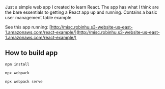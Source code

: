 Just a simple web app I created to learn React. 
The app has what I think are the bare essentials to getting a React app
up and running.  Contains a basic user management table example.

See this app running:
[http://misc.robinhu.s3-website-us-east-1.amazonaws.com/react-example/](http://misc.robinhu.s3-website-us-east-1.amazonaws.com/react-example/)

## How to build app
    npm install

    npx webpack

    npx webpack serve
